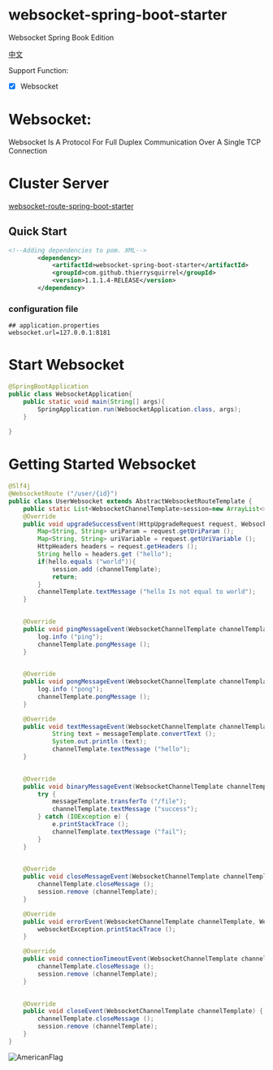 # websocket-spring-boot-starter

Websocket Spring Book Edition

[中文](./README_zh_CN.md)

Support Function:
- [x] Websocket

# Websocket:  
 Websocket Is A Protocol For Full Duplex Communication Over A Single TCP Connection  
 
# Cluster Server
 [websocket-route-spring-boot-starter](https://github.com/ThierrySquirrel/websocket-route-spring-boot-starter)

## Quick Start

```xml
<!--Adding dependencies to pom. XML-->
        <dependency>
            <artifactId>websocket-spring-boot-starter</artifactId>
            <groupId>com.github.thierrysquirrel</groupId>
            <version>1.1.1.4-RELEASE</version>
        </dependency>
``` 

 ### configuration file
 
 ```properties
 ## application.properties
websocket.url=127.0.0.1:8181
 ```

 # Start Websocket
 ```java
 @SpringBootApplication
 public class WebsocketApplication{
     public static void main(String[] args){
         SpringApplication.run(WebsocketApplication.class, args);
     }
    
 }
 ```

# Getting Started Websocket
```java
@Slf4j
@WebsocketRoute ("/user/{id}")
public class UserWebsocket extends AbstractWebsocketRouteTemplate {
    public static List<WebsocketChannelTemplate>session=new ArrayList<> ();
    @Override
    public void upgradeSuccessEvent(HttpUpgradeRequest request, WebsocketChannelTemplate channelTemplate) {
        Map<String, String> uriParam = request.getUriParam ();
        Map<String, String> uriVariable = request.getUriVariable ();
        HttpHeaders headers = request.getHeaders ();
        String hello = headers.get ("hello");
        if(hello.equals ("world")){
            session.add (channelTemplate);
            return;
        }
        channelTemplate.textMessage ("hello Is not equal to world");
    }

   
    @Override
    public void pingMessageEvent(WebsocketChannelTemplate channelTemplate, WebsocketMessageTemplate messageTemplate) {
        log.info ("ping");
        channelTemplate.pongMessage ();
    }

   
    @Override
    public void pongMessageEvent(WebsocketChannelTemplate channelTemplate, WebsocketMessageTemplate messageTemplate) {
        log.info ("pong");
        channelTemplate.pongMessage ();
    }

    @Override
    public void textMessageEvent(WebsocketChannelTemplate channelTemplate, WebsocketMessageTemplate messageTemplate) {
            String text = messageTemplate.convertText ();
            System.out.println (text);
            channelTemplate.textMessage ("hello");
    }

   
    @Override
    public void binaryMessageEvent(WebsocketChannelTemplate channelTemplate, WebsocketMessageTemplate messageTemplate) {
        try {
            messageTemplate.transferTo ("/file");
            channelTemplate.textMessage ("success");
        } catch (IOException e) {
            e.printStackTrace ();
            channelTemplate.textMessage ("fail");
        }
    }

   
    @Override
    public void closeMessageEvent(WebsocketChannelTemplate channelTemplate, WebsocketMessageTemplate messageTemplate) {
        channelTemplate.closeMessage ();
        session.remove (channelTemplate);
    }

    @Override
    public void errorEvent(WebsocketChannelTemplate channelTemplate, WebsocketException websocketException) {
        websocketException.printStackTrace ();
    }

    @Override
    public void connectionTimeoutEvent(WebsocketChannelTemplate channelTemplate) {
        channelTemplate.closeMessage ();
        session.remove (channelTemplate);
    }

   
    @Override
    public void closeEvent(WebsocketChannelTemplate channelTemplate) {
        channelTemplate.closeMessage ();
        session.remove (channelTemplate);
    }
}
```

![AmericanFlag](https://user-images.githubusercontent.com/49895274/184470845-fff03d74-fd60-4c3f-b0bf-b7fb4633eed8.jpeg)  
